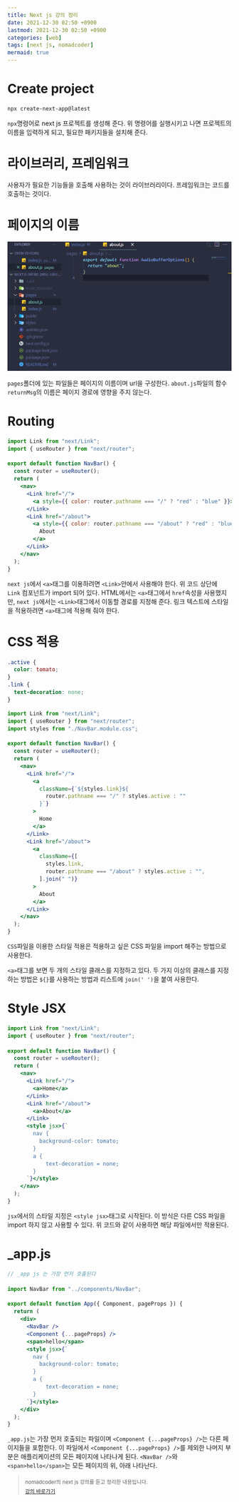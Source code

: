 ```yaml
---
title: Next js 강의 정리
date: 2021-12-30 02:50 +0900
lastmod: 2021-12-30 02:50 +0900
categories: [web]
tags: [next js, nomadcoder]
mermaid: true
---
```


# Create project

```bash
npx create-next-app@latest
```

`npx`명령어로 next js 프로젝트를 생성해 준다. 위 명령어를 실행시키고 나면 프로젝트의 이름을 입력하게 되고, 필요한 패키지들을 설치해 준다.

# 라이브러리, 프레임워크

사용자가 필요한 기능들을 호출해 사용하는 것이 라이브러리이다. 프레임워크는 코드를 호출하는 것이다.

# 페이지의 이름

![Untitled](/assets/img/posts/nextjs/post1/Untitled.png)

`pages`폴더에 있는 파일들은 페이지의 이름이며 url을 구성한다. `about.js`파일의 함수 `returnMsg`의 이름은 페이지 경로에 영향을 주지 않는다.

# Routing

```jsx
import Link from "next/Link";
import { useRouter } from "next/router";

export default function NavBar() {
  const router = useRouter();
  return (
    <nav>
      <Link href="/">
        <a style={{ color: router.pathname === "/" ? "red" : "blue" }}>Home</a>
      </Link>
      <Link href="/about">
        <a style={{ color: router.pathname === "/about" ? "red" : "blue" }}>
          About
        </a>
      </Link>
    </nav>
  );
}
```

`next js`에서 `<a>`태그를 이용하려면 `<Link>`안에서 사용해야 한다. 위 코드 상단에 `Link` 컴포넌트가 import 되어 있다. HTML에서는 `<a>`태그에서 `href`속성을 사용했지만, `next js`에서는 `<Link>`태그에서 이동할 경로를 지정해 준다. 링크 텍스트에 스타일을 적용하려면 `<a>`태그에 적용해 줘야 한다.

# CSS 적용

```css
.active {
  color: tomato;
}
.link {
  text-decoration: none;
}
```

```jsx
import Link from "next/Link";
import { useRouter } from "next/router";
import styles from "./NavBar.module.css";

export default function NavBar() {
  const router = useRouter();
  return (
    <nav>
      <Link href="/">
        <a
          className={`${styles.link}${
            router.pathname === "/" ? styles.active : ""
          }`}
        >
          Home
        </a>
      </Link>
      <Link href="/about">
        <a
          className={[
            styles.link,
            router.pathname === "/about" ? styles.active : "",
          ].join(" ")}
        >
          About
        </a>
      </Link>
    </nav>
  );
}
```

`CSS`파일을 이용한 스타일 적용은 적용하고 싶은 CSS 파일을 import 해주는 방법으로 사용한다.

`<a>`태그를 보면 두 개의 스타일 클래스를 지정하고 있다. 두 가지 이상의 클래스를 지정하는 방법은 `${}`를 사용하는 방법과 리스트에 `join(' ')`을 붙여 사용한다.

# Style JSX

```jsx
import Link from "next/Link";
import { useRouter } from "next/router";

export default function NavBar() {
  const router = useRouter();
  return (
    <nav>
      <Link href="/">
        <a>Home</a>
      </Link>
      <Link href="/about">
        <a>About</a>
      </Link>
      <style jsx>{`
        nav {
          background-color: tomato;
        }
        a {
            text-decoration = none;
        }
      `}</style>
    </nav>
  );
}
```

`jsx`에서의 스타일 지정은 `<style jsx>`태그로 시작된다. 이 방식은 다른 CSS 파일을 import 하지 않고 사용할 수 있다. 위 코드와 같이 사용하면 해당 파일에서만 적용된다.

# \_app.js

```jsx
// _app js 는 가장 먼저 호출된다

import NavBar from "../components/NavBar";

export default function App({ Component, pageProps }) {
  return (
    <div>
      <NavBar />
      <Component {...pageProps} />
      <span>hello</span>
      <style jsx>{`
        nav {
          background-color: tomato;
        }
        a {
            text-decoration = none;
        }
      `}</style>
    </div>
  );
}
```

`_app.js`는 가장 먼저 호출되는 파일이며 `<Component {...pageProps} />`는 다른 페이지들을 포함한다. 이 파일에서 `<Component {...pageProps} />`를 제외한 나머지 부분은 애플리케이션의 모든 페이지에 나타나게 된다. `<NavBar />`와 `<span>hello</span>`는 모든 페이지의 위, 아래 나타난다.

> <sub>nomadcoder의 next js 강의를 듣고 정리한 내용입니다.</sub>  
> <sub>[강의 바로가기](https://nomadcoders.co/nextjs-fundamentals/lobby)</sub>
